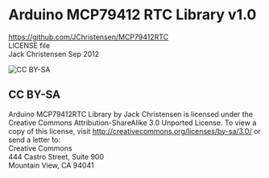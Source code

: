 # Arduino MCP79412 RTC Library v1.0 #
https://github.com/JChristensen/MCP79412RTC  
LICENSE file  
Jack Christensen Sep 2012  

![CC BY-SA](http://mirrors.creativecommons.org/presskit/buttons/88x31/png/by-sa.png)
## CC BY-SA ##
Arduino MCP79412RTC Library by Jack Christensen is licensed under the Creative Commons Attribution-ShareAlike 3.0 Unported License. To view a copy of this license, visit http://creativecommons.org/licenses/by-sa/3.0/ or send a letter to:  
Creative Commons  
444 Castro Street, Suite 900  
Mountain View, CA 94041  
